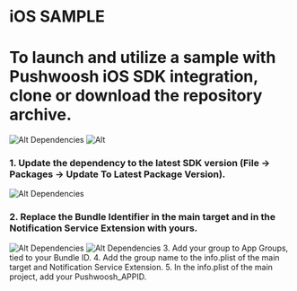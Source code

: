 # iOS SAMPLE

# To launch and utilize a sample with Pushwoosh iOS SDK integration, clone or download the repository archive.

   ![Alt Dependencies](https://github.com/Pushwoosh/pushwoosh-ios-sample/blob/main/Screenshots/Screen1.png) ![Alt](https://github.com/Pushwoosh/pushwoosh-ios-sample/blob/main/Screenshots/Screen2.png)

### 1. Update the dependency to the latest SDK version (File -> Packages -> Update To Latest Package Version).
   ![Alt Dependencies](https://github.com/Pushwoosh/pushwoosh-ios-sample/blob/main/Screenshots/Screenshot%202024-04-15%20at%2019.09.31.png)
### 2. Replace the Bundle Identifier in the main target and in the Notification Service Extension with yours.
   ![Alt Dependencies](https://github.com/Pushwoosh/pushwoosh-ios-sample/blob/main/Screenshots/BundleID.png)
   ![Alt Dependencies](https://github.com/Pushwoosh/pushwoosh-ios-sample/blob/main/Screenshots/BundleIDExtension.png)
3. Add your group to App Groups, tied to your Bundle ID.
4. Add the group name to the info.plist of the main target and Notification Service Extension.
5. In the info.plist of the main project, add your Pushwoosh_APPID.
